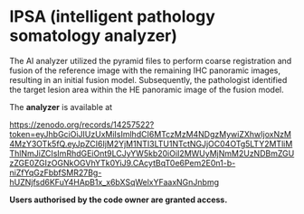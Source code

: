 # IPSA (**intelligent pathology somatology analyzer**)

The AI analyzer utilized the pyramid files to perform coarse registration and fusion of the reference image with the remaining IHC panoramic images, resulting in an initial fusion model. Subsequently, the pathologist identified the target lesion area within the HE panoramic image of the fusion model.

The **analyzer** is available at

https://zenodo.org/records/14257522?token=eyJhbGciOiJIUzUxMiIsImlhdCI6MTczMzM4NDgzMywiZXhwIjoxNzM4MzY3OTk5fQ.eyJpZCI6IjM2YjM1NTI3LTU1NTctNGJjOC04OTg5LTY2MTliMThlNmJiZCIsImRhdGEiOnt9LCJyYW5kb20iOiI2MWUyMjNmM2UzNDBmZGUzZGE0ZGIzOGNkOGVhYTk0YiJ9.CAcytBqT0e6Pem2E0n1-b-niZfYqGzFbbfSMR27Bg-hUZNjfsd6KFuY4HApB1x_x6bXSqWelxYFaaxNGnJnbmg

**Users authorised by the code owner are granted access.**
